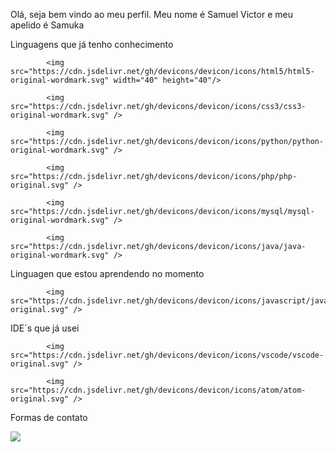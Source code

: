 Olá, seja bem vindo ao meu perfil. Meu nome é Samuel Victor e meu apelido é Samuka

Linguagens que já tenho conhecimento

            <img src="https://cdn.jsdelivr.net/gh/devicons/devicon/icons/html5/html5-original-wordmark.svg" width="40" height="40"/>
          
            <img src="https://cdn.jsdelivr.net/gh/devicons/devicon/icons/css3/css3-original-wordmark.svg" />
          
            <img src="https://cdn.jsdelivr.net/gh/devicons/devicon/icons/python/python-original-wordmark.svg" />
          
            <img src="https://cdn.jsdelivr.net/gh/devicons/devicon/icons/php/php-original.svg" />
          
            <img src="https://cdn.jsdelivr.net/gh/devicons/devicon/icons/mysql/mysql-original-wordmark.svg" />
          
            <img src="https://cdn.jsdelivr.net/gh/devicons/devicon/icons/java/java-original-wordmark.svg" />
            
          
Linguagen que estou aprendendo no momento

            <img src="https://cdn.jsdelivr.net/gh/devicons/devicon/icons/javascript/javascript-original.svg" />
          
IDE´s que já usei

            <img src="https://cdn.jsdelivr.net/gh/devicons/devicon/icons/vscode/vscode-original.svg" />
          
            <img src="https://cdn.jsdelivr.net/gh/devicons/devicon/icons/atom/atom-original.svg" />
          
Formas de contato
<div> 
<a href="[https://www.linkedin.com/in/seu-usuário-linkedln-aqui](https://www.linkedin.com/in/samuel-victor-7a263b210/)" target="_blank"><img src="https://img.shields.io/badge/-LinkedIn-%230077B5?style=for-the-badge&logo=linkedin&logoColor=white" target="_blank"></a> 
</div>
